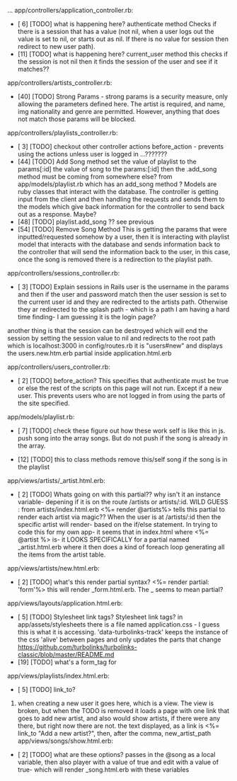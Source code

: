 ...
app/controllers/application_controller.rb:
  * [ 6] [TODO] what is happening here? authenticate method
  Checks if there is a session that has a value (not nil, when a user logs out the value is set to nil, or starts out as nil.  If there is no value for session then redirect to new user path).
  * [11] [TODO] what is happening here? current_user method
  this checks if the session is not nil then it finds the session of the user and see if it matches??

app/controllers/artists_controller.rb:
  * [40] [TODO] Strong Params - strong params is a security measure, only allowing the parameters defined here. The artist is required, and name, img nationality and genre are permitted. However, anything that does not match those params will be blocked.

app/controllers/playlists_controller.rb:
  * [ 3] [TODO] checkout other controller actions
  before_action - prevents using the actions unless user is logged in ...???????
  * [44] [TODO] Add Song method
  set the value of playlist to the params[:id]
  the value of song to the params:[:id]
  then the .add_song method must be coming from somewhere else? from app/models/playlist.rb which has an add_song method ? Models are ruby classes that interact with the database. The controller is getting input from the client and then handling the requests and sends them to the models which give back information for the controller to send back out as a response. Maybe?
  * [48] [TODO] playlist.add_song ??
  see previous
  * [54] [TODO] Remove Song Method
  This is getting the params that were inputted/requested somehow by a user, then it is interacting with playlist model that interacts with the database and sends information back to the controller that will send the information back to the user, in this case, once the song is removed there is a redirection to the playlist path.


app/controllers/sessions_controller.rb:
  * [ 3] [TODO] Explain sessions in Rails
  user is the username in the params  and then if the user and password match then the user session is set to the current user id and they are redirected to the artists path.
  Otherwise they ar redirected to the splash path - which is a path I am having a hard time finding- I am guessing it is the login page?

  another thing is that the session can be destroyed which will end the session by setting the session value to nil and redirects to the root path which is localhost:3000 in config/routes.rb it is "users#new"  and displays the users.new.htm.erb partial inside application.html.erb

app/controllers/users_controller.rb:
  * [ 2] [TODO] before_action?
  This specifies that authenticate must be true or else the rest of the scripts on this page will not run. Except if a new user. This prevents users who are not logged in from using the parts of the site specified.

app/models/playlist.rb:
  * [ 7] [TODO] check these figure out how these work
    self is like this in js. push song into the array songs. But do not push if the song is already in the array.

  * [12] [TODO] this to class methods
   remove this/self song if the song is in the playlist

app/views/artists/_artist.html.erb:
  * [ 2] [TODO] Whats going on with this partial?? why isn't it an instance variable- depening if it is on the route /artists or artists/:id. WILD GUESS : from artists/index.html.erb  <%= render @artists%> tells this partial to render each artist via magic?? When the user is at /artists/:id then the specific artist will render- based on the if/else statement. In trying to code this for my own app- it seems that in index.html where <%= @artist %> is- it LOOKS SPECIFICALLY for a partial named _artist.html.erb where it then does a kind of foreach loop generating all the items from the artist table. 

app/views/artists/new.html.erb:
  * [ 2] [TODO] what's this render partial syntax?   <%= render partial: 'form'%> this will render _form.html.erb. The _ seems to mean partial?

app/views/layouts/application.html.erb:
  * [ 5] [TODO] Stylesheet link tags?
  Stylesheet link tags? in app/assets/stylesheets there is a file named application.css - I guess this is what it is accessing. 'data-turbolinks-track' keeps the instance of the css 'alive' between pages and only updates the parts that change
  https://github.com/turbolinks/turbolinks-classic/blob/master/README.md
  * [19] [TODO] what's a form_tag for

app/views/playlists/index.html.erb:
  * [ 5] [TODO] link_to?
  1. when creating a new user it goes here, which is a view. The view is broken, but when the TODO is removed it loads a page with one link that goes to add new artist, and also would show artists, if there were any there, but right now there are not.
  the text displayed, as a link is
  <%= link_to "Add a new artist?",
  then, after the comma, new_artist_path
app/views/songs/show.html.erb:
  * [ 2] [TODO] what are these options?
   passes in the @song as a local variable, then also player with a value of true and edit with a value of true- which will render _song.html.erb with these variables
